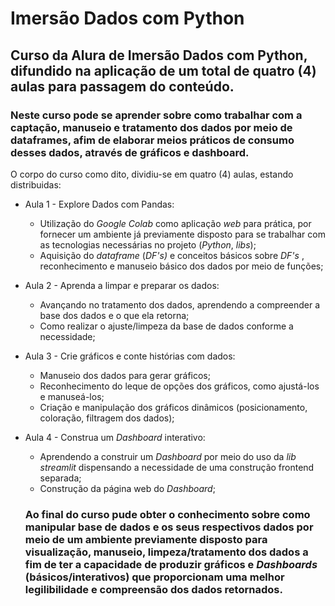 # Imersão Dados com Python
## Curso da Alura de Imersão Dados com Python, difundido na aplicação de um total de quatro (4) aulas para passagem do conteúdo.
### Neste curso pode se aprender sobre como trabalhar com a captação, manuseio e tratamento dos dados por meio de dataframes, afim de elaborar meios práticos de consumo desses dados, através de gráficos e dashboard.
O corpo do curso como dito, dividiu-se em quatro (4) aulas, estando distribuidas:
* Aula 1 - Explore Dados com Pandas:
  * Utilização do _Google Colab_ como aplicação _web_ para prática, por fornecer um ambiente já previamente disposto para se trabalhar com as tecnologias necessárias no projeto (_Python_, _libs_);
  * Aquisição do _dataframe_ (_DF's)_ e conceitos básicos sobre _DF's_ , reconhecimento e manuseio básico dos dados por meio de funções;
* Aula 2 - Aprenda a limpar e preparar os dados:
  * Avançando no tratamento dos dados, aprendendo a compreender a base dos dados e o que ela retorna;
  * Como realizar o ajuste/limpeza da base de dados conforme a necessidade;
* Aula 3 - Crie gráficos e conte histórias com dados:
  * Manuseio dos dados para gerar gráficos;
  * Reconhecimento do leque de opções dos gráficos, como ajustá-los e manuseá-los;
  * Criação e manipulação dos gráficos dinâmicos (posicionamento, coloração, filtragem dos dados);
* Aula 4 - Construa um _Dashboard_ interativo:
  * Aprendendo a construir um _Dashboard_ por meio do uso da _lib_ _streamlit_ dispensando a necessidade de uma construção frontend separada;
  * Construção da página web do _Dashboard_;

  ### Ao final do curso pude obter o conhecimento sobre como manipular base de dados e os seus respectivos dados por meio de um ambiente previamente disposto para visualização, manuseio, limpeza/tratamento dos dados a fim de ter a capacidade de produzir gráficos e _Dashboards_ (básicos/interativos) que proporcionam uma melhor legilibilidade e compreensão dos dados retornados. 
